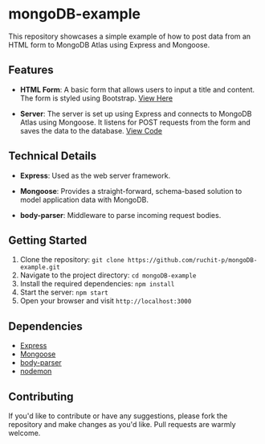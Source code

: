 # mongoDB-example

This repository showcases a simple example of how to post data from an HTML form to MongoDB Atlas using Express and Mongoose.

## Features

- **HTML Form**: A basic form that allows users to input a title and content. The form is styled using Bootstrap. [View Here](https://github.com/ruchit-p/mongoDB-example/blob/main/index.html)

- **Server**: The server is set up using Express and connects to MongoDB Atlas using Mongoose. It listens for POST requests from the form and saves the data to the database. [View Code](https://github.com/ruchit-p/mongoDB-example/blob/main/server.js)

## Technical Details

- **Express**: Used as the web server framework.
  
- **Mongoose**: Provides a straight-forward, schema-based solution to model application data with MongoDB.
  
- **body-parser**: Middleware to parse incoming request bodies.

## Getting Started

1. Clone the repository: `git clone https://github.com/ruchit-p/mongoDB-example.git`
2. Navigate to the project directory: `cd mongoDB-example`
3. Install the required dependencies: `npm install`
4. Start the server: `npm start`
5. Open your browser and visit `http://localhost:3000`

## Dependencies

- [Express](https://expressjs.com/)
- [Mongoose](https://mongoosejs.com/)
- [body-parser](https://www.npmjs.com/package/body-parser)
- [nodemon](https://www.npmjs.com/package/nodemon)

## Contributing

If you'd like to contribute or have any suggestions, please fork the repository and make changes as you'd like. Pull requests are warmly welcome.
